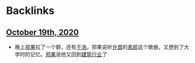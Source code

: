 
# Backlinks
## [October 19th, 2020](<October 19th, 2020.md>)
- 晚上[郑果](<郑果.md>)拉了一个群，还有[于浩](<于浩.md>)，郑果说听[许嵩](<许嵩.md>)的[素颜](<素颜.md>)这个歌曲，又想到了大学时的记忆。[郑果](<郑果.md>)说他又回到[建筑行业](<建筑行业.md>)了

